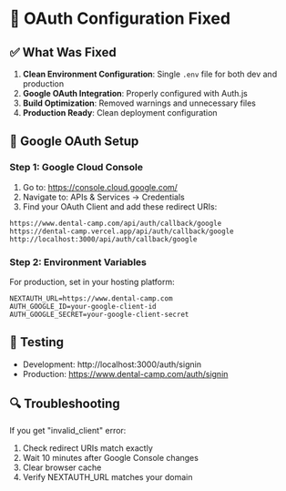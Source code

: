 # 🔧 OAuth Configuration Fixed

## ✅ What Was Fixed

1. **Clean Environment Configuration**: Single `.env` file for both dev and production
2. **Google OAuth Integration**: Properly configured with Auth.js
3. **Build Optimization**: Removed warnings and unnecessary files
4. **Production Ready**: Clean deployment configuration

## 🚀 Google OAuth Setup

### Step 1: Google Cloud Console
1. Go to: https://console.cloud.google.com/
2. Navigate to: APIs & Services → Credentials
3. Find your OAuth Client and add these redirect URIs:

```
https://www.dental-camp.com/api/auth/callback/google
https://dental-camp.vercel.app/api/auth/callback/google
http://localhost:3000/api/auth/callback/google
```

### Step 2: Environment Variables
For production, set in your hosting platform:
```
NEXTAUTH_URL=https://www.dental-camp.com
AUTH_GOOGLE_ID=your-google-client-id
AUTH_GOOGLE_SECRET=your-google-client-secret
```

## 🧪 Testing
- Development: http://localhost:3000/auth/signin
- Production: https://www.dental-camp.com/auth/signin

## 🔍 Troubleshooting
If you get "invalid_client" error:
1. Check redirect URIs match exactly
2. Wait 10 minutes after Google Console changes
3. Clear browser cache
4. Verify NEXTAUTH_URL matches your domain

